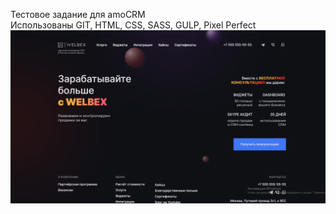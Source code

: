 Тестовое задание для amoCRM  
Использованы GIT, HTML, CSS, SASS, GULP, Pixel Perfect  
![](src/img/img-readmi.png)
